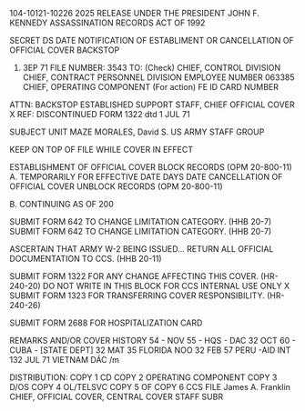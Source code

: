 104-10121-10226 2025 RELEASE UNDER THE PRESIDENT JOHN F. KENNEDY ASSASSINATION RECORDS ACT OF 1992

SECRET DS
DATE
NOTIFICATION OF ESTABLIMENT OR CANCELLATION
OF OFFICIAL COVER BACKSTOP

1. 3EP 71
FILE NUMBER:
3543
TO: (Check)
CHIEF, CONTROL DIVISION
CHIEF, CONTRACT PERSONNEL DIVISION
EMPLOYEE NUMBER
063385
CHIEF, OPERATING COMPONENT (For action) FE
ID CARD NUMBER

ATTN:
BACKSTOP ESTABLISHED
SUPPORT STAFF, CHIEF
OFFICIAL
COVER
X
REF:
DISCONTINUED
FORM 1322 dtd 1 JUL 71

SUBJECT
UNIT
MAZE
MORALES, David S.
US ARMY STAFF GROUP

KEEP ON TOP OF FILE WHILE COVER IN EFFECT

ESTABLISHMENT OF OFFICIAL COVER BLOCK RECORDS
(OPM 20-800-11)
A. TEMPORARILY FOR
EFFECTIVE DATE
DAYS
DATE
CANCELLATION OF OFFICIAL COVER UNBLOCK RECORDS
(OPM 20-800-11)

B. CONTINUING AS OF 200

SUBMIT FORM 642 TO CHANGE LIMITATION CATEGORY.
(HHB 20-7)
SUBMIT FORM 642 TO CHANGE LIMITATION CATEGORY.
(HHB 20-7)

ASCERTAIN THAT ARMY
W-2 BEING ISSUED...
RETURN ALL OFFICIAL DOCUMENTATION TO CCS.
(HHB 20-11)

SUBMIT FORM 1322 FOR ANY CHANGE AFFECTING THIS
COVER. (HR-240-20)
DO NOT WRITE IN THIS BLOCK FOR CCS INTERNAL USE ONLY
X
SUBMIT FORM 1323 FOR TRANSFERRING COVER
RESPONSIBILITY. (HR-240-26)

SUBMIT FORM 2688 FOR
HOSPITALIZATION CARD

REMARKS AND/OR COVER HISTORY
54 - NOV 55 - HQS - DAC
32
OCT 60 - CUBA - [STATE DEPT] 32
MAT 35 FLORIDA NOO 32
FEB 57 PERU -AID INT
132
JUL 71
VIETNAM DÁC
/m

DISTRIBUTION: COPY 1 CD
COPY 2 OPERATING COMPONENT
COPY 3 D/OS
COPY 4 OL/TELSVC
COPY 5 OF
COPY 6 CCS FILE
James A. Franklin
CHIEF, OFFICIAL COVER, CENTRAL COVER STAFF
SUBR

